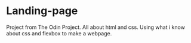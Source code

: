 # Landing-page

Project from The Odin Project. All about html and css. Using what i know about css and flexbox to make a webpage. 